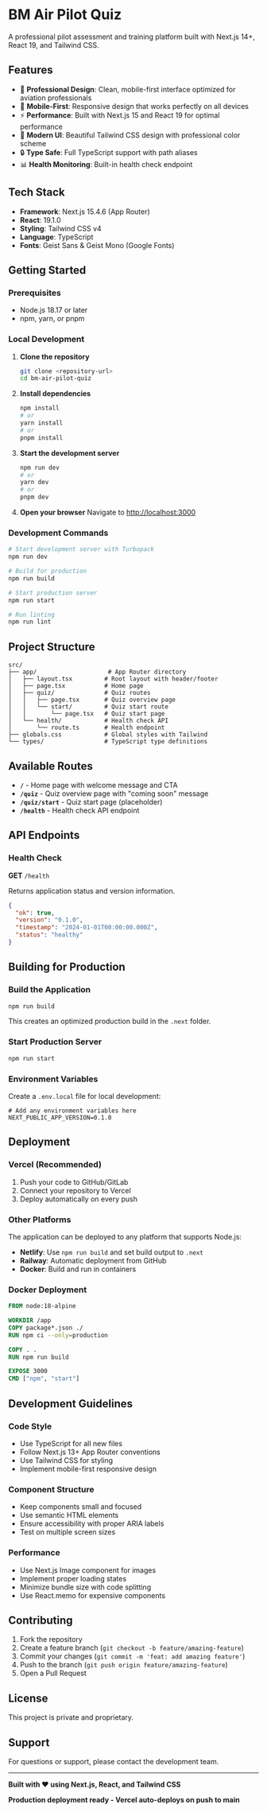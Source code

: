 # BM Air Pilot Quiz

A professional pilot assessment and training platform built with Next.js 14+, React 19, and Tailwind CSS.

## Features

- 🚁 **Professional Design**: Clean, mobile-first interface optimized for aviation professionals
- 📱 **Mobile-First**: Responsive design that works perfectly on all devices
- ⚡ **Performance**: Built with Next.js 15 and React 19 for optimal performance
- 🎨 **Modern UI**: Beautiful Tailwind CSS design with professional color scheme
- 🔒 **Type Safe**: Full TypeScript support with path aliases
- 📊 **Health Monitoring**: Built-in health check endpoint

## Tech Stack

- **Framework**: Next.js 15.4.6 (App Router)
- **React**: 19.1.0
- **Styling**: Tailwind CSS v4
- **Language**: TypeScript
- **Fonts**: Geist Sans & Geist Mono (Google Fonts)

## Getting Started

### Prerequisites

- Node.js 18.17 or later
- npm, yarn, or pnpm

### Local Development

1. **Clone the repository**
   ```bash
   git clone <repository-url>
   cd bm-air-pilot-quiz
   ```

2. **Install dependencies**
   ```bash
   npm install
   # or
   yarn install
   # or
   pnpm install
   ```

3. **Start the development server**
   ```bash
   npm run dev
   # or
   yarn dev
   # or
   pnpm dev
   ```

4. **Open your browser**
   Navigate to [http://localhost:3000](http://localhost:3000)

### Development Commands

```bash
# Start development server with Turbopack
npm run dev

# Build for production
npm run build

# Start production server
npm run start

# Run linting
npm run lint
```

## Project Structure

```
src/
├── app/                    # App Router directory
│   ├── layout.tsx         # Root layout with header/footer
│   ├── page.tsx           # Home page
│   ├── quiz/              # Quiz routes
│   │   ├── page.tsx       # Quiz overview page
│   │   └── start/         # Quiz start route
│   │       └── page.tsx   # Quiz start page
│   └── health/            # Health check API
│       └── route.ts       # Health endpoint
├── globals.css            # Global styles with Tailwind
└── types/                 # TypeScript type definitions
```

## Available Routes

- **`/`** - Home page with welcome message and CTA
- **`/quiz`** - Quiz overview page with "coming soon" message
- **`/quiz/start`** - Quiz start page (placeholder)
- **`/health`** - Health check API endpoint

## API Endpoints

### Health Check

**GET** `/health`

Returns application status and version information.

```json
{
  "ok": true,
  "version": "0.1.0",
  "timestamp": "2024-01-01T00:00:00.000Z",
  "status": "healthy"
}
```

## Building for Production

### Build the Application

```bash
npm run build
```

This creates an optimized production build in the `.next` folder.

### Start Production Server

```bash
npm run start
```

### Environment Variables

Create a `.env.local` file for local development:

```env
# Add any environment variables here
NEXT_PUBLIC_APP_VERSION=0.1.0
```

## Deployment

### Vercel (Recommended)

1. Push your code to GitHub/GitLab
2. Connect your repository to Vercel
3. Deploy automatically on every push

### Other Platforms

The application can be deployed to any platform that supports Node.js:

- **Netlify**: Use `npm run build` and set build output to `.next`
- **Railway**: Automatic deployment from GitHub
- **Docker**: Build and run in containers

### Docker Deployment

```dockerfile
FROM node:18-alpine

WORKDIR /app
COPY package*.json ./
RUN npm ci --only=production

COPY . .
RUN npm run build

EXPOSE 3000
CMD ["npm", "start"]
```

## Development Guidelines

### Code Style

- Use TypeScript for all new files
- Follow Next.js 13+ App Router conventions
- Use Tailwind CSS for styling
- Implement mobile-first responsive design

### Component Structure

- Keep components small and focused
- Use semantic HTML elements
- Ensure accessibility with proper ARIA labels
- Test on multiple screen sizes

### Performance

- Use Next.js Image component for images
- Implement proper loading states
- Minimize bundle size with code splitting
- Use React.memo for expensive components

## Contributing

1. Fork the repository
2. Create a feature branch (`git checkout -b feature/amazing-feature`)
3. Commit your changes (`git commit -m 'feat: add amazing feature'`)
4. Push to the branch (`git push origin feature/amazing-feature`)
5. Open a Pull Request

## License

This project is private and proprietary.

## Support

For questions or support, please contact the development team.

---

**Built with ❤️ using Next.js, React, and Tailwind CSS**

**Production deployment ready - Vercel auto-deploys on push to main**
